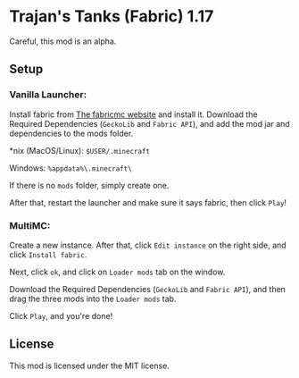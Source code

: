 # Trajan's Tanks (Fabric) 1.17

Careful, this mod is an alpha.

## Setup

### Vanilla Launcher:

Install fabric from [The fabricmc website](https://fabricmc.net/use) and install it.
Download the Required Dependencies (````GeckoLib```` and ````Fabric API````), and add the mod jar and dependencies to the mods folder.


*nix (MacOS/Linux): ````$USER/.minecraft````

Windows: ````%appdata%\.minecraft\````

If there is no ````mods```` folder, simply create one.

After that, restart the launcher and make sure it says fabric, then click ````Play````!

### MultiMC:

Create a new instance. After that, click ````Edit instance```` on the right side, and click ````Install fabric````.

Next, click ````ok````, and click on ````Loader mods```` tab on the window.

Download the Required Dependencies (````GeckoLib```` and ````Fabric API````), and then drag the three mods into the 
````Loader mods```` tab.

Click ````Play````, and you're done!

## License

This mod is licensed under the MIT license.
